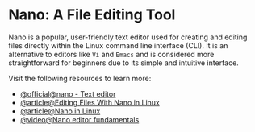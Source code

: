 # Nano: A File Editing Tool

Nano is a popular, user-friendly text editor used for creating and editing files directly within the Linux command line interface (CLI). It is an alternative to editors like `Vi` and `Emacs` and is considered more straightforward for beginners due to its simple and intuitive interface.

Visit the following resources to learn more:

- [@official@nano - Text editor](https://www.nano-editor.org/)
- [@article@Editing Files With Nano in Linux](https://itsfoss.com/nano-editor-guide/)
- [@article@Nano in Linux](https://ioflood.com/blog/nano-linux-command/)
- [@video@Nano editor fundamentals](https://www.youtube.com/watch?v=gyKiDczLIZ4&ab_channel=HackerSploit)